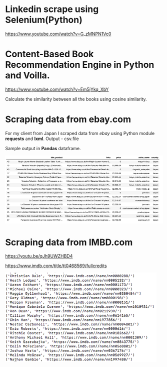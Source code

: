 # Linkedin scrape using Selenium(Python)
https://www.youtube.com/watch?v=G_zMNPN1Vc0

# Content-Based Book Recommendation Engine in Python and Voilla.
https://www.youtube.com/watch?v=Em5jYkq_XbY

Calculate the similarity between all the books using cosine similarity.


# Scraping data from ebay.com
For my client from Japan I scraped data from *ebay* using Python module **requests** and **lxml**.
Output - csv.file

Sample output in **Pandas** dataframe.

![scraped_ebay.png](scraped_ebay.png)

# Scraping data from IMBD.com 

https://youtu.be/qJh9UWZHBD4

https://www.imdb.com/title/tt0468569/fullcredits

![scraped_imdb.png](scraped_imdb.png)

